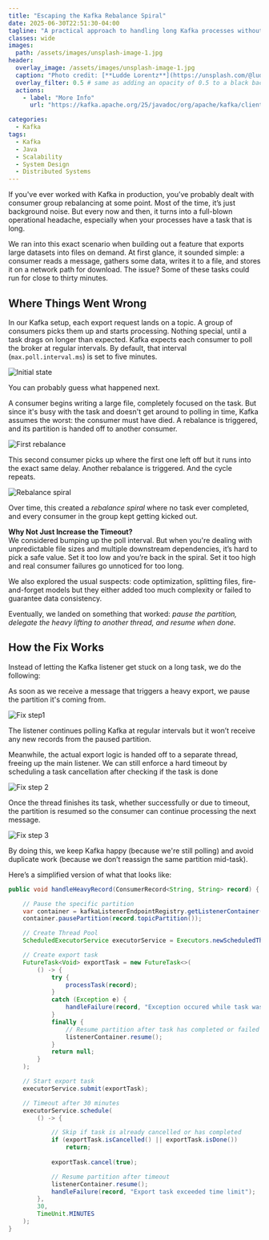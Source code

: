 ```yaml
---
title: "Escaping the Kafka Rebalance Spiral"
date: 2025-06-30T22:51:30-04:00
tagline: "A practical approach to handling long Kafka processes without triggering constant rebalances."
classes: wide
images:
  path: /assets/images/unsplash-image-1.jpg
header:
  overlay_image: /assets/images/unsplash-image-1.jpg
  caption: "Photo credit: [**Ludde Lorentz**](https://unsplash.com/@luddelorentz)"
  overlay_filter: 0.5 # same as adding an opacity of 0.5 to a black background
  actions:
    - label: "More Info"
      url: "https://kafka.apache.org/25/javadoc/org/apache/kafka/clients/consumer/KafkaConsumer.html"

categories:
  - Kafka
tags:
  - Kafka
  - Java
  - Scalability
  - System Design
  - Distributed Systems
---
```


If you've ever worked with Kafka in production, you’ve probably dealt with consumer group rebalancing at some point. Most of the time, it’s just background noise. But every now and then, it turns into a full-blown operational headache, especially when your processes have a task that is long.

We ran into this exact scenario when building out a feature that exports large datasets into files on demand. At first glance, it sounded simple: a consumer reads a message, gathers some data, writes it to a file, and stores it on a network path for download. The issue? Some of these tasks could run for close to thirty minutes.

## Where Things Went Wrong
In our Kafka setup, each export request lands on a topic. A group of consumers picks them up and starts processing. Nothing special, until a task drags on longer than expected. Kafka expects each consumer to poll the broker at regular intervals. By default, that interval (`max.poll.interval.ms`) is set to five minutes.

![Initial state](/assets/images/figure1.drawio.png)

You can probably guess what happened next.

A consumer begins writing a large file, completely focused on the task. But since it's busy with the task and doesn't get around to polling in time, Kafka assumes the worst: the consumer must have died. A rebalance is triggered, and its partition is handed off to another consumer.

![First rebalance](/assets/images/figure2.drawio.png)

This second consumer picks up where the first one left off but it runs into the exact same delay. Another rebalance is triggered. And the cycle repeats.

![Rebalance spiral](/assets/images/figure3.drawio.png)

Over time, this created a *rebalance spiral* where no task ever completed, and every consumer in the group kept getting kicked out.

**Why Not Just Increase the Timeout?**   
We considered bumping up the poll interval. But when you're dealing with unpredictable file sizes and multiple downstream dependencies, it’s hard to pick a safe value. Set it too low and you’re back in the spiral. Set it too high and real consumer failures go unnoticed for too long.

We also explored the usual suspects: code optimization, splitting files, fire-and-forget models but they either added too much complexity or failed to guarantee data consistency.

Eventually, we landed on something that worked: *pause the partition, delegate the heavy lifting to another thread, and resume when done.*

## How the Fix Works
Instead of letting the Kafka listener get stuck on a long task, we do the following:

As soon as we receive a message that triggers a heavy export, we pause the partition it's coming from.

![Fix step1](/assets/images/figure4.drawio.png)

The listener continues polling Kafka at regular intervals but it won’t receive any new records from the paused partition.

Meanwhile, the actual export logic is handed off to a separate thread, freeing up the main listener. We can still enforce a hard timeout by scheduling a task cancellation after checking if the task is done

![Fix step 2](/assets/images/figure5.drawio.png)

Once the thread finishes its task, whether successfully or due to timeout, the partition is resumed so the consumer can continue processing the next message.

![Fix step 3](/assets/images/figure6.drawio.png)

By doing this, we keep Kafka happy (because we're still polling) and avoid duplicate work (because we don’t reassign the same partition mid-task).

Here’s a simplified version of what that looks like:

```java
public void handleHeavyRecord(ConsumerRecord<String, String> record) {

    // Pause the specific partition
    var container = kafkaListenerEndpointRegistry.getListenerContainer("exportListener");
    container.pausePartition(record.topicPartition());

    // Create Thread Pool
    ScheduledExecutorService executorService = Executors.newScheduledThreadPool(THREAD_COUNT);

    // Create export task
    FutureTask<Void> exportTask = new FutureTask<>(
        () -> {
            try {
                processTask(record);
            }
            catch (Exception e) {
                handleFailure(record, "Exception occured while task was running" + e.toString());
            }
            finally {
                // Resume partition after task has completed or failed
                listenerContainer.resume();
            }
            return null;
        }
    );

    // Start export task
    executorService.submit(exportTask);

    // Timeout after 30 minutes
    executorService.schedule(
        () -> {

            // Skip if task is already cancelled or has completed
            if (exportTask.isCancelled() || exportTask.isDone()) 
                return;
            
            exportTask.cancel(true);

            // Resume partition after timeout
            listenerContainer.resume();
            handleFailure(record, "Export task exceeded time limit");
        }, 
        30, 
        TimeUnit.MINUTES
    );
}
```